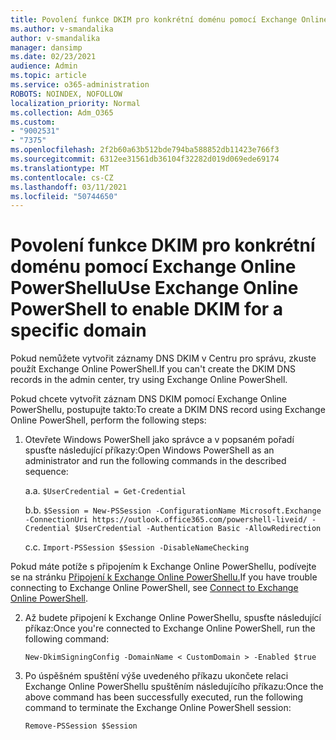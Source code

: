 ```yaml
---
title: Povolení funkce DKIM pro konkrétní doménu pomocí Exchange Online PowerShellu
ms.author: v-smandalika
author: v-smandalika
manager: dansimp
ms.date: 02/23/2021
audience: Admin
ms.topic: article
ms.service: o365-administration
ROBOTS: NOINDEX, NOFOLLOW
localization_priority: Normal
ms.collection: Adm_O365
ms.custom:
- "9002531"
- "7375"
ms.openlocfilehash: 2f2b60a63b512bde794ba588852db11423e766f3
ms.sourcegitcommit: 6312ee31561db36104f32282d019d069ede69174
ms.translationtype: MT
ms.contentlocale: cs-CZ
ms.lasthandoff: 03/11/2021
ms.locfileid: "50744650"
---
```

# <a name="use-exchange-online-powershell-to-enable-dkim-for-a-specific-domain"></a><span data-ttu-id="279e6-102">Povolení funkce DKIM pro konkrétní doménu pomocí Exchange Online PowerShellu</span><span class="sxs-lookup"><span data-stu-id="279e6-102">Use Exchange Online PowerShell to enable DKIM for a specific domain</span></span>

<span data-ttu-id="279e6-103">Pokud nemůžete vytvořit záznamy DNS DKIM v Centru pro správu, zkuste použít Exchange Online PowerShell.</span><span class="sxs-lookup"><span data-stu-id="279e6-103">If you can't create the DKIM DNS records in the admin center, try using Exchange Online PowerShell.</span></span> 

<span data-ttu-id="279e6-104">Pokud chcete vytvořit záznam DNS DKIM pomocí Exchange Online PowerShellu, postupujte takto:</span><span class="sxs-lookup"><span data-stu-id="279e6-104">To create a DKIM DNS record using Exchange Online PowerShell, perform the following steps:</span></span>

1. <span data-ttu-id="279e6-105">Otevřete Windows PowerShell jako správce a v popsaném pořadí spusťte následující příkazy:</span><span class="sxs-lookup"><span data-stu-id="279e6-105">Open Windows PowerShell as an administrator and run the following commands in the described sequence:</span></span>

    <span data-ttu-id="279e6-106">a.</span><span class="sxs-lookup"><span data-stu-id="279e6-106">a.</span></span> `$UserCredential = Get-Credential`

    <span data-ttu-id="279e6-107">b.</span><span class="sxs-lookup"><span data-stu-id="279e6-107">b.</span></span> `$Session = New-PSSession -ConfigurationName Microsoft.Exchange -ConnectionUri https://outlook.office365.com/powershell-liveid/ -Credential $UserCredential -Authentication Basic -AllowRedirection`

    <span data-ttu-id="279e6-108">c.</span><span class="sxs-lookup"><span data-stu-id="279e6-108">c.</span></span> `Import-PSSession $Session -DisableNameChecking`
    
<span data-ttu-id="279e6-109">Pokud máte potíže s připojením k Exchange Online PowerShellu, podívejte se na stránku [Připojení k Exchange Online PowerShellu.](https://docs.microsoft.com/powershell/exchange/connect-to-exchange-online-powershell)</span><span class="sxs-lookup"><span data-stu-id="279e6-109">If you have trouble connecting to Exchange Online PowerShell, see [Connect to Exchange Online PowerShell](https://docs.microsoft.com/powershell/exchange/connect-to-exchange-online-powershell).</span></span>

2. <span data-ttu-id="279e6-110">Až budete připojení k Exchange Online PowerShellu, spusťte následující příkaz:</span><span class="sxs-lookup"><span data-stu-id="279e6-110">Once you're connected to Exchange Online PowerShell, run the following command:</span></span>

    `New-DkimSigningConfig -DomainName < CustomDomain > -Enabled $true`

3. <span data-ttu-id="279e6-111">Po úspěšném spuštění výše uvedeného příkazu ukončete relaci Exchange Online PowerShellu spuštěním následujícího příkazu:</span><span class="sxs-lookup"><span data-stu-id="279e6-111">Once the above command has been successfully executed, run the following command to terminate the Exchange Online PowerShell session:</span></span>

    `Remove-PSSession $Session` 



